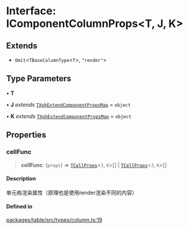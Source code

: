 # Interface: IComponentColumnProps\<T, J, K\>

## Extends

- `Omit`\<`TBaseColumnType`\<`T`\>, `"render"`\>

## Type Parameters

• **T**

• **J** *extends* [`TXphExtendComponentPropsMap`](../type-aliases/TXphExtendComponentPropsMap.md) = `object`

• **K** *extends* [`TXphExtendComponentPropsMap`](../type-aliases/TXphExtendComponentPropsMap.md) = `object`

## Properties

### cellFunc

> **cellFunc**: (`props`) => [`TCellProps`](../type-aliases/TCellProps.md)\<`J`, `K`\>[] \| [`TCellProps`](../type-aliases/TCellProps.md)\<`J`, `K`\>[]

#### Description

单元格渲染属性（原理也是使用render渲染不同的内容）

#### Defined in

[packages/table/src/types/column.ts:19](https://github.com/XiaoPiHong/xph-crud/blob/1453d1f4b2490c13545a9d7404efaaabc2a2fd0f/packages/table/src/types/column.ts#L19)
